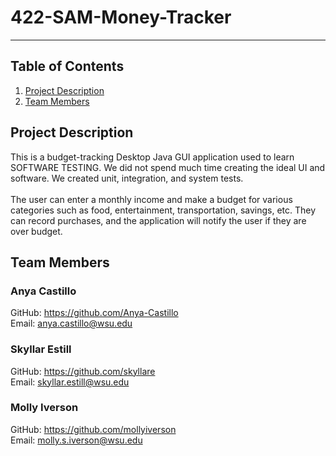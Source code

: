 # 422-SAM-Money-Tracker

***

## Table of Contents
1. [Project Description](#project-description)
2. [Team Members](#team-members)

## Project Description
This is a budget-tracking Desktop Java GUI application used to learn SOFTWARE TESTING. We did not spend much time creating the ideal UI and software. We created unit, integration, and system tests.<br /><br />
The user can enter a monthly income and make a budget for various categories such as food, entertainment, transportation, savings, etc. They can record purchases, and the application will notify the user if they are over budget. 

## Team Members
### Anya Castillo
GitHub: https://github.com/Anya-Castillo <br>
Email: anya.castillo@wsu.edu

### Skyllar Estill 
GitHub: https://github.com/skyllare <br>
Email: skyllar.estill@wsu.edu

### Molly Iverson
GitHub: https://github.com/mollyiverson <br>
Email: molly.s.iverson@wsu.edu

